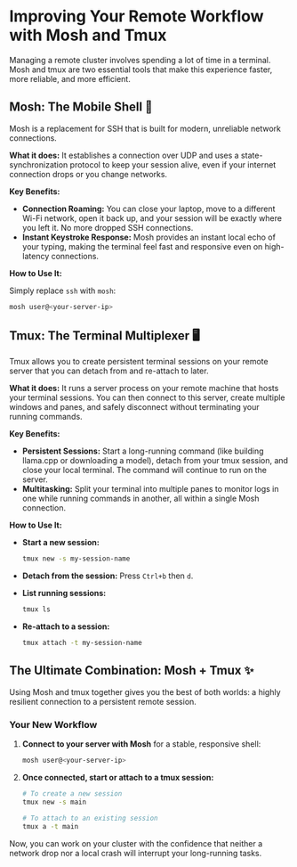 # Improving Your Remote Workflow with Mosh and Tmux

Managing a remote cluster involves spending a lot of time in a terminal. Mosh and tmux are two essential tools that make this experience faster, more reliable, and more efficient.

## Mosh: The Mobile Shell 🚀

Mosh is a replacement for SSH that is built for modern, unreliable network connections.

**What it does:** It establishes a connection over UDP and uses a state-synchronization protocol to keep your session alive, even if your internet connection drops or you change networks.

**Key Benefits:**

* **Connection Roaming:** You can close your laptop, move to a different Wi-Fi network, open it back up, and your session will be exactly where you left it. No more dropped SSH connections.
* **Instant Keystroke Response:** Mosh provides an instant local echo of your typing, making the terminal feel fast and responsive even on high-latency connections.

**How to Use It:**

Simply replace `ssh` with `mosh`:

```bash
mosh user@<your-server-ip>
```

## Tmux: The Terminal Multiplexer 🖥️

Tmux allows you to create persistent terminal sessions on your remote server that you can detach from and re-attach to later.

**What it does:** It runs a server process on your remote machine that hosts your terminal sessions. You can then connect to this server, create multiple windows and panes, and safely disconnect without terminating your running commands.

**Key Benefits:**

* **Persistent Sessions:** Start a long-running command (like building llama.cpp or downloading a model), detach from your tmux session, and close your local terminal. The command will continue to run on the server.
* **Multitasking:** Split your terminal into multiple panes to monitor logs in one while running commands in another, all within a single Mosh connection.

**How to Use It:**

* **Start a new session:**

    ```bash
    tmux new -s my-session-name
    ```

* **Detach from the session:** Press `Ctrl+b` then `d`.
* **List running sessions:**

    ```bash
    tmux ls
    ```

* **Re-attach to a session:**

    ```bash
    tmux attach -t my-session-name
    ```

## The Ultimate Combination: Mosh + Tmux ✨

Using Mosh and tmux together gives you the best of both worlds: a highly resilient connection to a persistent remote session.

### Your New Workflow

1. **Connect to your server with Mosh** for a stable, responsive shell:

    ```bash
    mosh user@<your-server-ip>
    ```

2. **Once connected, start or attach to a tmux session:**

    ```bash
    # To create a new session
    tmux new -s main

    # To attach to an existing session
    tmux a -t main
    ```

Now, you can work on your cluster with the confidence that neither a network drop nor a local crash will interrupt your long-running tasks.
